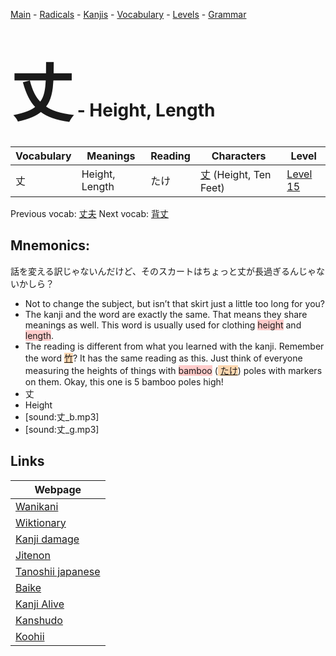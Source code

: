 <style> bigfont {font-size: 100px}</style>
[Main](../README.md) -
[Radicals](../radicals.md) -
[Kanjis](../kanjis.md) -
[Vocabulary](../vocabulary.md) -
[Levels](../levels.md) -
[Grammar](../grammar.md)
# <bigfont> 丈</bigfont> - Height, Length 

| Vocabulary | Meanings | Reading | Characters | Level |
| --- | --- | --- | --- | --- |
| 丈 | Height, Length | たけ |  [丈](../kanjis/丈.md) (Height, Ten Feet) | [Level 15](../levels/wk_level15.md) |

Previous vocab: [丈夫](丈夫.md) Next vocab: [背丈](背丈.md) 

## Mnemonics:
話を変える訳じゃないんだけど、そのスカートはちょっと丈が長過ぎるんじゃないかしら？
* Not to change the subject, but isn’t that skirt just a little too long for you?
* The kanji and the word are exactly the same. That means they share meanings as well. This word is usually used for clothing <span style="background-color:#ffcccb"> height</span> and <span style="background-color:#ffcccb"> length</span>.
* The reading is different from what you learned with the kanji. Remember the word <span style="background-color:#fed8b1"> [竹](https://jisho.org/search/竹)</span>? It has the same reading as this. Just think of everyone measuring the heights of things with <span style="background-color:#ffcccb"> bamboo</span> (<span style="background-color:#fed8b1"> [たけ](https://jisho.org/search/たけ)</span>) poles with markers on them. Okay, this one is 5 bamboo poles high!
* 丈
* Height
* [sound:丈_b.mp3]
* [sound:丈_g.mp3]


## Links 

| Webpage |
| --- |
| [Wanikani          ](https://www.wanikani.com/kanji/丈) |
| [Wiktionary        ](https://en.wiktionary.org/wiki/丈) |
| [Kanji damage      ](http://www.kanjidamage.com/kanji/search?utf8=✓&q=丈) |
| [Jitenon           ](https://jitenon.com/kanji/丈) |
| [Tanoshii japanese ](https://www.tanoshiijapanese.com/dictionary/kanji.cfm?k=丈) |
| [Baike             ](https://baike.baidu.com/item/丈) |
| [Kanji Alive       ](https://app.kanjialive.com/丈) |
| [Kanshudo          ](https://www.kanshudo.com/searchmn?q=丈) |
| [Koohii            ](https://kanji.koohii.com/study/kanji/丈) |
